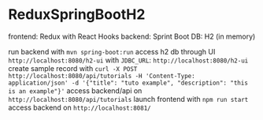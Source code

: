 # ReduxSpringBootH2

frontend: Redux with React Hooks
backend: Sprint Boot
DB: H2 (in memory)

run backend with `mvn spring-boot:run`
access h2 db through UI `http://localhost:8080/h2-ui` with `JDBC_URL`: `http://localhost:8080/h2-ui`
create sample record with `curl -X POST http://localhost:8080/api/tutorials -H 'Content-Type: application/json' -d '{"title": "tuto example", "description": "this is an example"}'`
access backend/api on `http://localhost:8080/api/tutorials`
launch frontend with `npm run start`
access backend on `http://localhost:8081/`

